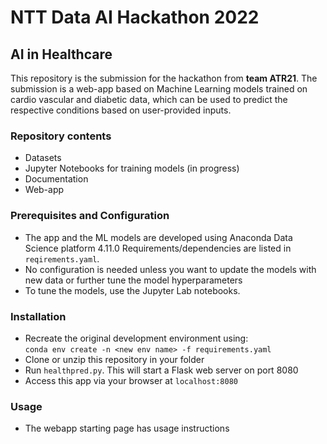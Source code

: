 # NTT Data AI Hackathon 2022

## AI in Healthcare

This repository is the submission for the hackathon from **team ATR21**.  The
submission is a web-app based on Machine Learning models trained on cardio
vascular and diabetic data, which can be used to predict the respective
conditions based on user-provided inputs. 

### Repository contents

 - Datasets
 - Jupyter Notebooks for training models (in progress)
 - Documentation
 - Web-app

### Prerequisites and Configuration

 - The app and the ML models are developed using Anaconda Data Science platform 4.11.0
   Requirements/dependencies are listed in `reqirements.yaml`.
 - No configuration is needed unless you want to update the models with new data
 or further tune the model hyperparameters
 - To tune the models, use the Jupyter Lab notebooks.
 
### Installation

 - Recreate the original development environment using:   
   `conda env create -n <new env name> -f requirements.yaml`
 - Clone or unzip this repository in your folder
 - Run `healthpred.py`. This will start a Flask web server on port 8080
 - Access this app via your browser at `localhost:8080`

### Usage

 - The webapp starting page has usage instructions
 

